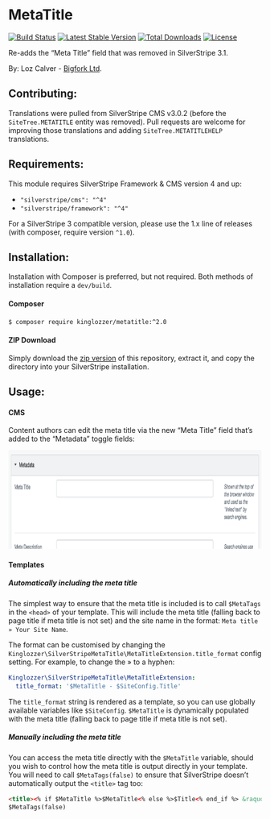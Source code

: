 # MetaTitle
[![Build Status](https://api.travis-ci.org/kinglozzer/silverstripe-metatitle.svg?branch=master)](https://travis-ci.org/kinglozzer/silverstripe-metatitle) [![Latest Stable Version](https://poser.pugx.org/kinglozzer/metatitle/version.svg)](https://packagist.org/packages/kinglozzer/metatitle) [![Total Downloads](https://poser.pugx.org/kinglozzer/metatitle/downloads.svg)](https://packagist.org/packages/kinglozzer/metatitle) [![License](https://poser.pugx.org/kinglozzer/metatitle/license.svg)](https://packagist.org/packages/kinglozzer/metatitle)

Re-adds the “Meta Title” field that was removed in SilverStripe 3.1.

By:
Loz Calver - [Bigfork Ltd](http://www.bigfork.co.uk/).

## Contributing:

Translations were pulled from SilverStripe CMS v3.0.2 (before the `SiteTree.METATITLE` entity was removed). Pull requests are welcome for improving those translations and adding `SiteTree.METATITLEHELP` translations.

## Requirements:

This module requires SilverStripe Framework & CMS version 4 and up:

- `"silverstripe/cms": "^4"`
- `"silverstripe/framework": "^4"`

For a SilverStripe 3 compatible version, please use the 1.x line of releases (with composer, require version `^1.0`).

## Installation:

Installation with Composer is preferred, but not required. Both methods of installation require a `dev/build`.

#### Composer

```bash
$ composer require kinglozzer/metatitle:^2.0
```

#### ZIP Download

Simply download the [zip version](https://github.com/kinglozzer/silverstripe-metatitle/archive/master.zip) of this repository, extract it, and copy the directory into your SilverStripe installation.

## Usage:

#### CMS

Content authors can edit the meta title via the new “Meta Title” field that’s added to the “Metadata” toggle fields:

<img src="images/cms.png" width="917" height="196" />

#### Templates

##### Automatically including the meta title

The simplest way to ensure that the meta title is included is to call `$MetaTags` in the `<head>` of your template. This will include the meta title (falling back to page title if meta title is not set) and the site name in the format: `Meta title » Your Site Name`.

The format can be customised by changing the `Kinglozzer\SilverStripeMetaTitle\MetaTitleExtension.title_format` config setting. For example, to change the » to a hyphen:

```yml
Kinglozzer\SilverStripeMetaTitle\MetaTitleExtension:
  title_format: '$MetaTitle - $SiteConfig.Title'
```

The `title_format` string is rendered as a template, so you can use globally available variables like `$SiteConfig`. `$MetaTitle` is dynamically populated with the meta title (falling back to page title if meta title is not set).

##### Manually including the meta title

You can access the meta title directly with the `$MetaTitle` variable, should you wish to control how the meta title is output directly in your template. You will need to call `$MetaTags(false)` to ensure that SilverStripe doesn’t automatically output the `<title>` tag too:

```html
<title><% if $MetaTitle %>$MetaTitle<% else %>$Title<% end_if %> &raquo; $SiteConfig.Title</title>
$MetaTags(false)
```
